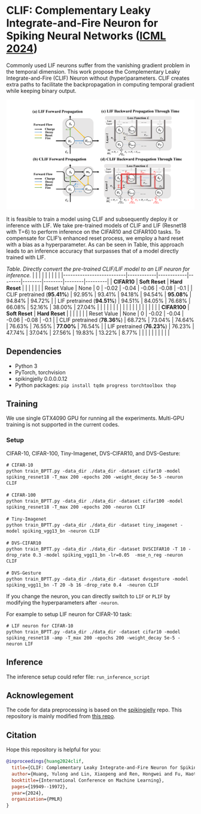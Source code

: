 # CLIF: Complementary Leaky Integrate-and-Fire Neuron for Spiking Neural Networks (**[ICML 2024](https://openreview.net/pdf?id=yY6N89IlHa)**)


Commonly used LIF neurons suffer from the vanishing gradient problem in the temporal dimension. This work propose the Complementary Leaky Integrate-and-Fire (CLIF) Neuron without (hyper)parameters. CLIF creates extra paths to facilitate the backpropagation in computing temporal gradient while keeping binary output.

![main_fig](./main_fig.png)

It is feasible to train a model using CLIF and subsequently deploy it or inference with LIF. We take pre-trained models of CLIF and LIF (Resnet18 with T=6) to perform inference on the CIFAR10 and CIFAR100 tasks. To compensate for CLIF’s enhanced reset process, we employ a hard reset with a bias as a hyperparameter. As can be seen in Table, this approach leads to an inference accuracy that surpasses that of a model directly trained with LIF.

_Table. Directly convert the pre-trained CLIF/LIF model to an LIF neuron for inference._
|                          |            |            |        |        |        |        |         |
|--------------------------|------------|------------|--------|--------|--------|--------|---------|
| **CIFAR10**              | **Soft Reset** | **Hard Reset** |        |        |        |        |         |
| Reset Value              | None       | 0          | -0.02  | -0.04  | -0.06  | -0.08  | -0.1    |
| CLIF pretrained (**95.41%**) | 92.95%     | 93.41%     | 94.18% | 94.54% | **95.08%** | 94.84% | 94.72%  |
| LIF pretrained (**94.51%**)  | 94.51%     | 84.05%     | 76.68% | 66.08% | 52.16% | 38.00% | 27.04%  |
|                          |            |            |        |        |        |        |         |
|                          |            |            |        |        |        |        |         |
| **CIFAR100**                 | **Soft Reset** | **Hard Reset** |        |        |        |        |         |
| Reset Value              | None       | 0          | -0.02  | -0.04  | -0.06  | -0.08  | -0.1    |
| CLIF pretrained (**78.36%**) | 68.72%     | 73.04%     | 74.64% | 76.63% | 76.55% | **77.00%** | 76.54%  |
| LIF pretrained (**76.23%**)  | 76.23%     | 47.74%     | 37.04% | 27.56% | 19.83% | 13.22% | 8.77%   |
|                          |            |            |        |        |        |        |         |


## Dependencies
- Python 3
- PyTorch, torchvision
- spikingjelly 0.0.0.0.12
- Python packages: `pip install tqdm progress torchtoolbox thop`


## Training
We use single GTX4090 GPU for running all the experiments. Multi-GPU training is not supported in the current codes.


### Setup
CIFAR-10, CIFAR-100, Tiny-Imagenet, DVS-CIFAR10, and DVS-Gesture:

    # CIFAR-10
	python train_BPTT.py -data_dir ./data_dir -dataset cifar10 -model spiking_resnet18 -T_max 200 -epochs 200 -weight_decay 5e-5 -neuron CLIF
    
    # CIFAR-100
    python train_BPTT.py -data_dir ./data_dir -dataset cifar100 -model spiking_resnet18 -T_max 200 -epochs 200 -neuron CLIF
    
    # Tiny-Imagenet
    python train_BPTT.py -data_dir ./data_dir -dataset tiny_imagenet -model spiking_vgg13_bn -neuron CLIF
       
    # DVS-CIFAR10
	python train_BPTT.py -data_dir ./data_dir -dataset DVSCIFAR10 -T 10 -drop_rate 0.3 -model spiking_vgg11_bn -lr=0.05  -mse_n_reg -neuron CLIF
	
	# DVS-Gesture
    python train_BPTT.py -data_dir ./data_dir -dataset dvsgesture -model spiking_vgg11_bn -T 20 -b 16 -drop_rate 0.4  -neuron CLIF

If you change the neuron, you can directly switch to ``LIF`` or ``PLIF`` by modifying the hyperparameters after ``-neuron``.

For example to setup LIF neuron for CIFAR-10 task:

    # LIF neuron for CIFAR-10
	python train_BPTT.py -data_dir ./data_dir -dataset cifar10 -model spiking_resnet18 -amp -T_max 200 -epochs 200 -weight_decay 5e-5 -neuron LIF
    


## Inference
The inference setup could refer file: ``run_inference_script``

## Acknowlegement
The code for data preprocessing is based on the [spikingjelly](https://github.com/fangwei123456/spikingjelly) repo. This repository is mainly modified from [this repo](https://github.com/qymeng94/SLTT).

## Citation
Hope this repository is helpful for you:
```bib
@inproceedings{huang2024clif,
  title={CLIF: Complementary Leaky Integrate-and-Fire Neuron for Spiking Neural Networks},
  author={Huang, Yulong and Lin, Xiaopeng and Ren, Hongwei and Fu, Haotian and Zhou, Yue and Liu, Zunchang and Pan, Biao and Cheng, Bojun},
  booktitle={International Conference on Machine Learning},
  pages={19949--19972},
  year={2024},
  organization={PMLR}
}
```
